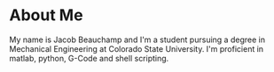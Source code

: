 # About Me
My name is Jacob Beauchamp and I'm a student pursuing a degree in Mechanical Engineering at Colorado State University. 
I'm proficient in matlab, python, G-Code and shell scripting.

